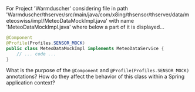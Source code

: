 For Project 'Warmduscher' considering file in path 'Warmduscher/thserver/src/main/java/com/x8ing/thsensor/thserver/data/meteoswiss/impl/MeteoDataMockImpl.java' with name 'MeteoDataMockImpl.java' where below a part of it is displayed...

```java
@Component
@Profile(Profiles.SENSOR_MOCK)
public class MeteoDataMockImpl implements MeteoDataService {
    // ... code ...
}
```

What is the purpose of the `@Component` and `@Profile(Profiles.SENSOR_MOCK)` annotations? How do they affect the behavior of this class within a Spring application context?